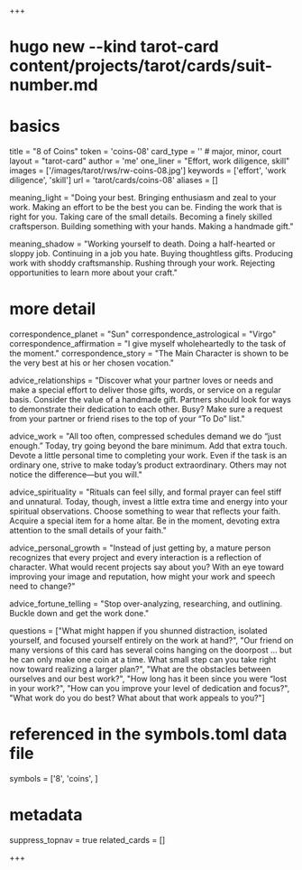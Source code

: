 +++
# hugo new --kind tarot-card content/projects/tarot/cards/suit-number.md
# basics
title     		 = "8 of Coins"
token					 = 'coins-08'
card_type			 = '' # major, minor, court
layout				 = "tarot-card"
author    		 = 'me'
one_liner 		 = "Effort, work diligence, skill"
images				 = ['/images/tarot/rws/rw-coins-08.jpg']
keywords			 = ['effort', 'work diligence', 'skill']
url						 = 'tarot/cards/coins-08'
aliases				 = []

meaning_light  = "Doing your best. Bringing enthusiasm and zeal to your work. Making an effort to be the best you can be. Finding the work that is right for you. Taking care of the small details. Becoming a finely skilled craftsperson. Building something with your hands. Making a handmade gift."

meaning_shadow = "Working yourself to death. Doing a half-hearted or sloppy job. Continuing in a job you hate. Buying thoughtless gifts. Producing work with shoddy craftsmanship. Rushing through your work. Rejecting opportunities to learn more about your craft."


# more detail
correspondence_planet 			= "Sun"
correspondence_astrological = "Virgo"
correspondence_affirmation  = "I give myself wholeheartedly to the task of the moment."
correspondence_story 				= "The Main Character is shown to be the very best at his or her chosen vocation."

advice_relationships 	 = "Discover what your partner loves or needs and make a special effort to deliver those gifts, words, or service on a regular basis. Consider the value of a handmade gift. Partners should look for ways to demonstrate their dedication to each other. Busy? Make sure a request from your partner or friend rises to the top of your “To Do” list."

advice_work 					 = "All too often, compressed schedules demand we do “just enough.” Today, try going beyond the bare minimum. Add that extra touch. Devote a little personal time to completing your work. Even if the task is an ordinary one, strive to make today’s product extraordinary. Others may not notice the difference—but you will."

advice_spirituality 	 = "Rituals can feel silly, and formal prayer can feel stiff and unnatural. Today, though, invest a little extra time and energy into your spiritual observations. Choose something to wear that reflects your faith. Acquire a special item for a home altar. Be in the moment, devoting extra attention to the small details of your faith."

advice_personal_growth = "Instead of just getting by, a mature person recognizes that every project and every interaction is a reflection of character. What would recent projects say about you? With an eye toward improving your image and reputation, how might your work and speech need to change?"

advice_fortune_telling = "Stop over-analyzing, researching, and outlining. Buckle down and get the work done."

questions	= ["What might happen if you shunned distraction, isolated yourself, and focused yourself entirely on the work at hand?", "Our friend on many versions of this card has several coins hanging on the doorpost … but he can only make one coin at a time. What small step can you take right now toward realizing a larger plan?", "What are the obstacles between ourselves and our best work?", "How long has it been since you were “lost in your work?", "How can you improve your level of dedication and focus?", "What work do you do best? What about that work appeals to you?"]

# referenced in the symbols.toml data file
symbols	  = ['8', 'coins', ]

# metadata
suppress_topnav = true
related_cards 	= []

+++